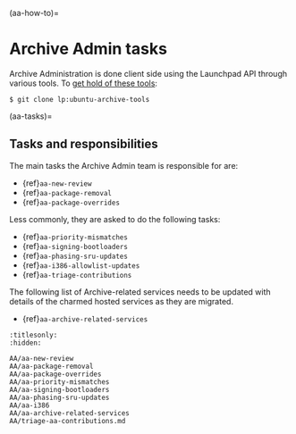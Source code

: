 (aa-how-to)=
# Archive Admin tasks

Archive Administration is done client side using the Launchpad API through
various tools. To
[get hold of these tools](https://code.launchpad.net/~ubuntu-archive/ubuntu-archive-tools/trunk):

```none
$ git clone lp:ubuntu-archive-tools
```

(aa-tasks)=
## Tasks and responsibilities

The main tasks the Archive Admin team is responsible for are:

* {ref}`aa-new-review`
* {ref}`aa-package-removal`
* {ref}`aa-package-overrides`

Less commonly, they are asked to do the following tasks:

* {ref}`aa-priority-mismatches`
* {ref}`aa-signing-bootloaders`
* {ref}`aa-phasing-sru-updates`
* {ref}`aa-i386-allowlist-updates`
* {ref}`aa-triage-contributions`

The following list of Archive-related services needs to be updated with details
of the charmed hosted services as they are migrated.

- {ref}`aa-archive-related-services` 


```{toctree}
:titlesonly:
:hidden:

AA/aa-new-review
AA/aa-package-removal
AA/aa-package-overrides
AA/aa-priority-mismatches
AA/aa-signing-bootloaders
AA/aa-phasing-sru-updates
AA/aa-i386
AA/aa-archive-related-services
AA/triage-aa-contributions.md
```
